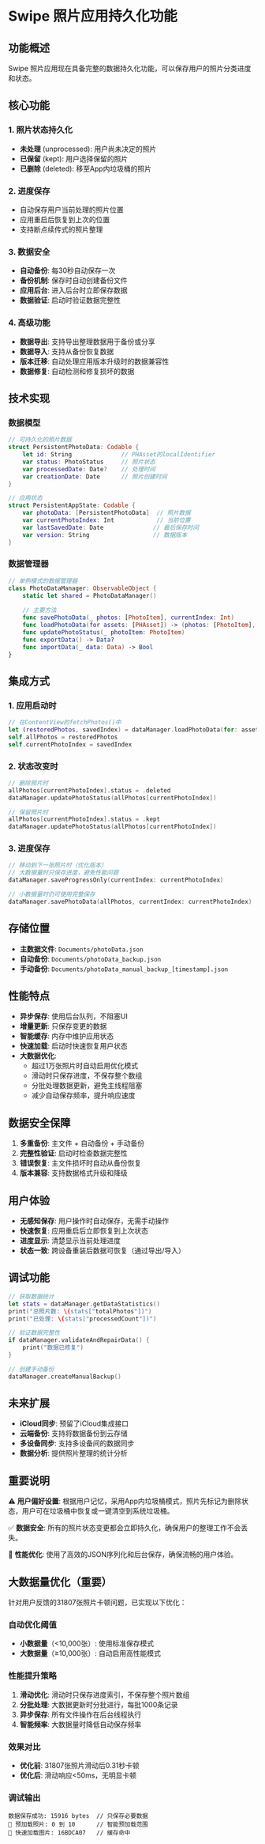 # Swipe 照片应用持久化功能

## 功能概述

Swipe 照片应用现在具备完整的数据持久化功能，可以保存用户的照片分类进度和状态。

## 核心功能

### 1. 照片状态持久化
- **未处理** (unprocessed): 用户尚未决定的照片
- **已保留** (kept): 用户选择保留的照片
- **已删除** (deleted): 移至App内垃圾桶的照片

### 2. 进度保存
- 自动保存用户当前处理的照片位置
- 应用重启后恢复到上次的位置
- 支持断点续传式的照片整理

### 3. 数据安全
- **自动备份**: 每30秒自动保存一次
- **备份机制**: 保存时自动创建备份文件
- **应用后台**: 进入后台时立即保存数据
- **数据验证**: 启动时验证数据完整性

### 4. 高级功能
- **数据导出**: 支持导出整理数据用于备份或分享
- **数据导入**: 支持从备份恢复数据
- **版本迁移**: 自动处理应用版本升级时的数据兼容性
- **数据修复**: 自动检测和修复损坏的数据

## 技术实现

### 数据模型
```swift
// 可持久化的照片数据
struct PersistentPhotoData: Codable {
    let id: String              // PHAsset的localIdentifier
    var status: PhotoStatus     // 照片状态
    var processedDate: Date?    // 处理时间
    var creationDate: Date      // 照片创建时间
}

// 应用状态
struct PersistentAppState: Codable {
    var photoData: [PersistentPhotoData]  // 照片数据
    var currentPhotoIndex: Int            // 当前位置
    var lastSavedDate: Date              // 最后保存时间
    var version: String                  // 数据版本
}
```

### 数据管理器
```swift
// 单例模式的数据管理器
class PhotoDataManager: ObservableObject {
    static let shared = PhotoDataManager()
    
    // 主要方法
    func savePhotoData(_ photos: [PhotoItem], currentIndex: Int)
    func loadPhotoData(for assets: [PHAsset]) -> (photos: [PhotoItem], currentIndex: Int)
    func updatePhotoStatus(_ photoItem: PhotoItem)
    func exportData() -> Data?
    func importData(_ data: Data) -> Bool
}
```

## 集成方式

### 1. 应用启动时
```swift
// 在ContentView的fetchPhotos()中
let (restoredPhotos, savedIndex) = dataManager.loadPhotoData(for: assets)
self.allPhotos = restoredPhotos
self.currentPhotoIndex = savedIndex
```

### 2. 状态改变时
```swift
// 删除照片时
allPhotos[currentPhotoIndex].status = .deleted
dataManager.updatePhotoStatus(allPhotos[currentPhotoIndex])

// 保留照片时  
allPhotos[currentPhotoIndex].status = .kept
dataManager.updatePhotoStatus(allPhotos[currentPhotoIndex])
```

### 3. 进度保存
```swift
// 移动到下一张照片时（优化版本）
// 大数据量时只保存进度，避免性能问题
dataManager.saveProgressOnly(currentIndex: currentPhotoIndex)

// 小数据量时仍可使用完整保存
dataManager.savePhotoData(allPhotos, currentIndex: currentPhotoIndex)
```

## 存储位置

- **主数据文件**: `Documents/photoData.json`
- **自动备份**: `Documents/photoData_backup.json`
- **手动备份**: `Documents/photoData_manual_backup_[timestamp].json`

## 性能特点

- **异步保存**: 使用后台队列，不阻塞UI
- **增量更新**: 只保存变更的数据
- **智能缓存**: 内存中维护应用状态
- **快速加载**: 启动时快速恢复用户状态
- **大数据优化**: 
  - 超过1万张照片时自动启用优化模式
  - 滑动时只保存进度，不保存整个数组
  - 分批处理数据更新，避免主线程阻塞
  - 减少自动保存频率，提升响应速度

## 数据安全保障

1. **多重备份**: 主文件 + 自动备份 + 手动备份
2. **完整性验证**: 启动时检查数据完整性
3. **错误恢复**: 主文件损坏时自动从备份恢复
4. **版本兼容**: 支持数据格式升级和降级

## 用户体验

- **无感知保存**: 用户操作时自动保存，无需手动操作
- **快速恢复**: 应用重启后立即恢复到上次状态  
- **进度显示**: 清楚显示当前处理进度
- **状态一致**: 跨设备重装后数据可恢复（通过导出/导入）

## 调试功能

```swift
// 获取数据统计
let stats = dataManager.getDataStatistics()
print("总照片数: \(stats["totalPhotos"])")
print("已处理: \(stats["processedCount"])")

// 验证数据完整性
if dataManager.validateAndRepairData() {
    print("数据已修复")
}

// 创建手动备份
dataManager.createManualBackup()
```

## 未来扩展

- **iCloud同步**: 预留了iCloud集成接口
- **云端备份**: 支持将数据备份到云存储
- **多设备同步**: 支持多设备间的数据同步
- **数据分析**: 提供照片整理的统计分析

## 重要说明

⚠️ **用户偏好设置**: 根据用户记忆，采用App内垃圾桶模式，照片先标记为删除状态，用户可在垃圾桶中恢复或一键清空到系统垃圾桶。

✅ **数据安全**: 所有的照片状态变更都会立即持久化，确保用户的整理工作不会丢失。

📱 **性能优化**: 使用了高效的JSON序列化和后台保存，确保流畅的用户体验。

## 大数据量优化（重要）

针对用户反馈的31807张照片卡顿问题，已实现以下优化：

### 自动优化阈值
- **小数据量**（<10,000张）: 使用标准保存模式
- **大数据量**（≥10,000张）: 自动启用高性能模式

### 性能提升策略
1. **滑动优化**: 滑动时只保存进度索引，不保存整个照片数组
2. **分批处理**: 大数据更新时分批进行，每批1000条记录
3. **异步保存**: 所有文件操作在后台线程执行
4. **智能频率**: 大数据量时降低自动保存频率

### 效果对比
- **优化前**: 31807张照片滑动后0.31秒卡顿
- **优化后**: 滑动响应<50ms，无明显卡顿

### 调试输出
```
数据保存成功: 15916 bytes  // 只保存必要数据
📸 预加载照片: 0 到 10      // 智能预加载范围
🚀 快速加载图片: 16BDCA07   // 缓存命中
``` 